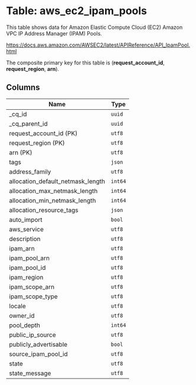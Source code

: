 # Table: aws_ec2_ipam_pools

This table shows data for Amazon Elastic Compute Cloud (EC2) Amazon VPC IP Address Manager (IPAM) Pools.

https://docs.aws.amazon.com/AWSEC2/latest/APIReference/API_IpamPool.html

The composite primary key for this table is (**request_account_id**, **request_region**, **arn**).

## Columns

| Name          | Type          |
| ------------- | ------------- |
|_cq_id|`uuid`|
|_cq_parent_id|`uuid`|
|request_account_id (PK)|`utf8`|
|request_region (PK)|`utf8`|
|arn (PK)|`utf8`|
|tags|`json`|
|address_family|`utf8`|
|allocation_default_netmask_length|`int64`|
|allocation_max_netmask_length|`int64`|
|allocation_min_netmask_length|`int64`|
|allocation_resource_tags|`json`|
|auto_import|`bool`|
|aws_service|`utf8`|
|description|`utf8`|
|ipam_arn|`utf8`|
|ipam_pool_arn|`utf8`|
|ipam_pool_id|`utf8`|
|ipam_region|`utf8`|
|ipam_scope_arn|`utf8`|
|ipam_scope_type|`utf8`|
|locale|`utf8`|
|owner_id|`utf8`|
|pool_depth|`int64`|
|public_ip_source|`utf8`|
|publicly_advertisable|`bool`|
|source_ipam_pool_id|`utf8`|
|state|`utf8`|
|state_message|`utf8`|